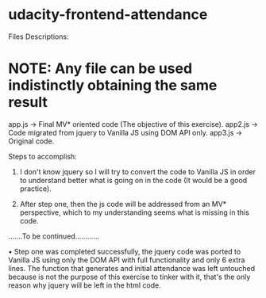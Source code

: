 udacity-frontend-attendance
===========================

Files Descriptions:
# NOTE: Any file can be used indistinctly obtaining the same result #
app.js    -> Final MV* oriented code (The objective of this exercise).
app2.js   -> Code migrated from jquery to Vanilla JS using DOM API only.
app3.js   -> Original code.


Steps to accomplish:
1. I don't know jquery so I will try to convert the code to Vanilla JS in order
to understand better what is going on in the code (It would be a good practice).

2. After step one, then the js code will be addressed from an MV* perspective,
which to my understanding seems what is missing in this code.

.......To be continued............

• Step one was completed successfully, the jquery code was ported to Vanilla JS
using only the DOM API with full functionality and only 6 extra lines. The
function that generates and initial attendance was left untouched because is not
the purpose of this exercise to tinker with it, that's the only reason why jquery
will be left in the html code.
